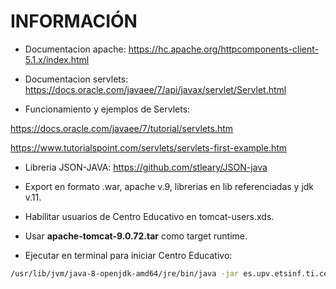 # INFORMACIÓN

- Documentacion apache: https://hc.apache.org/httpcomponents-client-5.1.x/index.html

- Documentacion servlets: https://docs.oracle.com/javaee/7/api/javax/servlet/Servlet.html

- Funcionamiento y ejemplos de Servlets:

https://docs.oracle.com/javaee/7/tutorial/servlets.htm

https://www.tutorialspoint.com/servlets/servlets-first-example.htm

- Libreria JSON-JAVA: https://github.com/stleary/JSON-java

- Export en formato .war, apache v.9, librerias en lib referenciadas y jdk v.11.

- Habilitar usuarios de Centro Educativo en tomcat-users.xds.

- Usar **apache-tomcat-9.0.72.tar** como target runtime.

- Ejecutar en terminal para iniciar Centro Educativo:
```sh
/usr/lib/jvm/java-8-openjdk-amd64/jre/bin/java -jar es.upv.etsinf.ti.centroeducativo-0.2.0.jar
```
